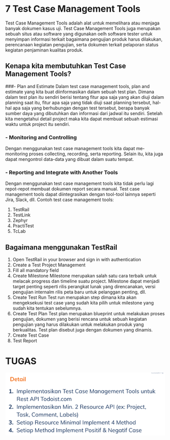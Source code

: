 # 7 Test Case Management Tools
Test Case Management Tools adalah alat untuk memelihara atau menjaga banyak dokumen kasus uji. Test Case Management Tools juga merupakan sebuah situs atau software yang digunakan oelh software tester untuk menyimpan informasi terkait bagaimana pengujian produk harus dilakukan, perencanaan kegiatan pengujian, serta dokumen terkait pelaporan status kegiatan penjaminan kualitas produk.

## Kenapa kita membutuhkan Test Case Management Tools?
###- Plan and Estimate
Dalam test case management tools, plan and estimate yang kita buat diinformasikan dalam sebuah test plan. Dimana dalam test plan itu sendiri berisi tentang fitur apa saja yang akan diuji dalam planning saat itu, fitur apa saja yang tidak diuji saat planning tersebut, hal-hal apa saja yang berhubungan dengan test tersebut, berapa banyak sumber daya yang dibutuhkan dan informasi dari jadwal itu sendiri. Setelah kita mengetahui detail project maka kita dapat membuat sebuah estimasi waktu untuk project itu sendiri.

### - Monitoring and Controlling
Dengan menggunakan test case management tools kita dapat me-monitoring proses collecting, recording, serta reporting. Selain itu, kita juga dapat mengontrol data-data yang dibuat dalam suatu tempat.

### - Reporting and Integrate with Another Tools
Dengan menggunakan test case management tools kita tidak perlu lagi repot-repot membuat dokumen report secara manual. Test case management tools dapat diintegrasikan dengan tool-tool lainnya seperti Jira, Slack, dll.
Contoh test case management tools:
1. TestRail
2. TestLink
3. Zephyr
4. PractiTest
5. TcLab

## Bagaimana menggunakan TestRail
1. Open TestRail in your browser and sign in with authentication
2. Create a Test Project Management
3. Fill all mandatory field
4. Create Milestone
Milestone merupakan salah satu cara terbaik untuk melacak progress dan timeline suatu project. Milestone dapat menjadi target penting seperti rilis perangkat lunak yang direncanakan, versi pengujian internalm rilis peta baru untuk pelanggan penting, dll. 
5. Create Test Run
Test run merupakan step dimana kita akan mengeksekusi test case yang sudah kita pilih untuk milestone yang sudah kita tentukan sebelumnya.
6. Create Test Plan
Test plan merupakan blueprint untuk melakukan proses pengujian, dokumen yang berisi rencana untuk sebuah kegiatan pengujian yang harus dilakukan untuk melakukan produk yang berkualitas. Test plan disebut juga dengan dokumen yang dinamis.
7. Create Test Case
8. Test Report

# TUGAS
![This is an image](https://github.com/elfrida123/qe_elfrida-rd-tampubolon/blob/master/7_Test%20Case%20Management%20Tools/screenshots/Tugas.PNG)
